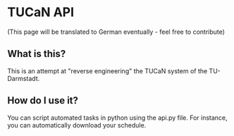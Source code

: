 # TUCaN API

(This page will be translated to German eventually - feel free to contribute)

## What is this?

This is an attempt at "reverse engineering" the TUCaN system of the TU-Darmstadt.

## How do I use it?

You can script automated tasks in python using the api.py file.
For instance, you can automatically download your schedule.
